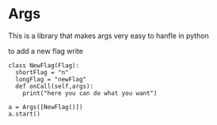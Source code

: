 # Args

This is a library that makes args very easy to hanfle in python

to add a new flag  write
```
class NewFlag(Flag):
  shortFlag = "n"
  longFlag = "newFlag"
  def onCall(self,args):
    print("here you can do what you want")
    
a = Args([NewFlag()])
a.start()
```
